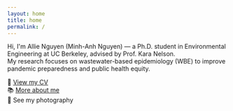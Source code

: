 ```yaml
---
layout: home
title: home
permalink: /
---
```


Hi, I'm Allie Nguyen (Minh-Anh Nguyen) — a Ph.D. student in Environmental Engineering at UC Berkeley, advised by Prof. Kara Nelson.  
My research focuses on wastewater-based epidemiology (WBE) to improve pandemic preparedness and public health equity.

🔬 [View my CV](/cv/)  
📚 [More about me](/about/)  
📸 See my photography

